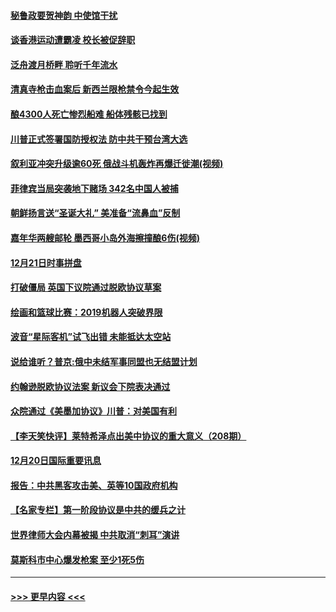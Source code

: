 #### [秘鲁政要贺神韵 中使馆干扰](../pages/prog202/a102734954.md?t=12221022) 
#### [谈香港运动遭霸凌 校长被促辞职](../pages/prog202/a102734865.md?t=12221022) 
#### [泛舟渡月桥畔 聆听千年流水](../pages/prog202/a102734863.md?t=12221022) 
#### [清真寺枪击血案后 新西兰限枪禁令今起生效](../pages/prog202/a102734655.md?t=12221022) 
#### [酿4300人死亡惨烈船难 船体残骸已找到](../pages/prog202/a102734585.md?t=12221022) 
#### [川普正式签署国防授权法 防中共干预台湾大选](../pages/prog202/a102734587.md?t=12221022) 
#### [叙利亚冲突升级逾60死 俄战斗机轰炸再爆迁徙潮(视频)](../pages/prog202/a102734403.md?t=12221022) 
#### [菲律宾当局突袭地下赌场 342名中国人被捕](../pages/prog202/a102734392.md?t=12221022) 
#### [朝鲜扬言送“圣诞大礼” 美准备“流鼻血”反制](../pages/prog202/a102734387.md?t=12221022) 
#### [嘉年华两艘邮轮 墨西哥小岛外海擦撞酿6伤(视频)](../pages/prog202/a102734357.md?t=12221022) 
#### [12月21日时事拼盘](../pages/prog202/a102734213.md?t=12221022) 
#### [打破僵局 英国下议院通过脱欧协议草案](../pages/prog202/a102734197.md?t=12221022) 
#### [绘画和篮球比赛：2019机器人突破界限](../pages/prog202/a102734175.md?t=12221022) 
#### [波音“星际客机”试飞出错 未能抵达太空站](../pages/prog202/a102734149.md?t=12221022) 
#### [说给谁听？普京:俄中未结军事同盟也无结盟计划](../pages/prog202/a102734128.md?t=12221022) 
#### [约翰逊脱欧协议法案 新议会下院表决通过](../pages/prog202/a102734008.md?t=12221022) 
#### [众院通过《美墨加协议》川普：对美国有利](../pages/prog202/a102733996.md?t=12221022) 
#### [【李天笑快评】莱特希泽点出美中协议的重大意义（208期）](../pages/prog202/a102733955.md?t=12221022) 
#### [12月20日国际重要讯息](../pages/prog202/a102733811.md?t=12221022) 
#### [报告：中共黑客攻击美、英等10国政府机构](../pages/prog202/a102733695.md?t=12221022) 
#### [【名家专栏】第一阶段协议是中共的缓兵之计](../pages/prog202/a102733104.md?t=12221022) 
#### [世界律师大会内幕被揭 中共取消“刺耳”演讲](../pages/prog202/a102733621.md?t=12221022) 
#### [莫斯科市中心爆发枪案 至少1死5伤](../pages/prog202/a102733367.md?t=12221022) 

----
#### [ >>> 更早内容 <<< ](../indexes/prog202-earlier.md)
